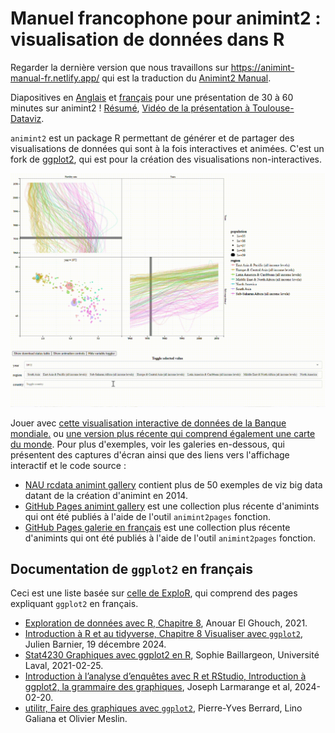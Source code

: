 # Manuel francophone pour animint2 : visualisation de données dans R

Regarder la dernière version que nous travaillons sur
<https://animint-manual-fr.netlify.app/> qui est la traduction du
[Animint2 Manual](https://rcdata.nau.edu/genomic-ml/animint2-manual/Ch00-preface.html). 

Diapositives en [Anglais](https://docs.google.com/presentation/d/1QDwo9x4OM7UKAXffJrny6nSfeytFR0kO5NB-NQEspcE/edit?usp=sharing) et [français](https://docs.google.com/presentation/d/1WpRZs9qz9wm1yik_MLj8tIJyWuL5-IBPYKLhOHZ9X4Y/edit?usp=sharing) pour une présentation de 30 à 60 minutes sur animint2 !
[Résumé](https://github.com/animint/animint2/wiki/Presentations#30-60-minute-talk),
[Vidéo de la présentation à Toulouse-Dataviz](https://www.youtube.com/watch?v=Em6AVJi37zo).

`animint2` est un package R permettant de générer et de partager des visualisations de données qui sont à la fois interactives et animées.
C'est un fork de [ggplot2](https://ggplot2.tidyverse.org/), qui est pour la création des visualisations non-interactives.

<a href="https://rcdata.nau.edu/genomic-ml/WorldBank-facets/"><img src="man/figures/world_bank_screencast.gif" alt="Une visualisation de données interactive affichant des données sur la fertilité de la Banque mondiale. L'utilisateur tape dans le menu de sélection et clique sur la légende, ce qui entraîne des changements dans la visualisation. GIF."></a> 

Jouer avec [cette visualisation interactive de données de la Banque mondiale.](https://rcdata.nau.edu/genomic-ml/WorldBank-facets/) ou [une version plus récente qui comprend également une carte du monde](https://tdhock.github.io/2025-08-BanqueMondiale-facets-map/).
Pour plus d'exemples, voir les galeries en-dessous, qui présentent des captures d'écran ainsi que des liens vers l'affichage interactif et le code source :

- [NAU rcdata animint gallery](https://rcdata.nau.edu/genomic-ml/animint-gallery/) contient plus de 50 exemples de viz big data datant de la création d'animint en 2014.
- [GitHub Pages animint gallery](https://animint.github.io/gallery) est une collection plus récente d'animints qui ont été publiés à l'aide de l'outil `animint2pages` fonction.
- [GitHub Pages galerie en français](https://animint.github.io/gallery-fr) est une collection plus récente d'animints qui ont été publiés à l'aide de l'outil `animint2pages` fonction.

## Documentation de `ggplot2` en français

Ceci est une liste basée sur [celle de ExploR](https://bookdown.org/ael/rexplor/), qui comprend des pages expliquant `ggplot2` en français.

* [Exploration de données avec R, Chapitre 8](https://bookdown.org/ael/rexplor/chap8.html), Anouar El Ghouch, 2021.
* [Introduction à R et au tidyverse, Chapitre 8 Visualiser avec `ggplot2`](https://juba.github.io/tidyverse/08-ggplot2.html), Julien Barnier, 19 décembre 2024.
* [Stat4230 Graphiques avec ggplot2 en R](https://stt4230.rbind.io/communication_resultats/graphiques_ggplot2_r/), Sophie Baillargeon, Université Laval, 2021-02-25.
* [Introduction à l’analyse d’enquêtes avec R et RStudio, Introduction à ggplot2, la grammaire des graphiques](https://larmarange.github.io/analyse-R/intro-ggplot2.html), Joseph Larmarange et al, 2024-02-20.
* [utilitr, Faire des graphiques avec `ggplot2`](https://book.utilitr.org/03_Fiches_thematiques/Fiche_graphiques.html), Pierre-Yves Berrard, Lino Galiana et Olivier Meslin.


